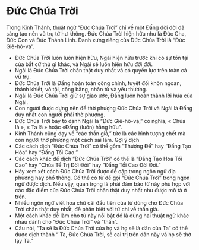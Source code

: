 # Đức Chúa Trời

Trong Kinh Thánh, thuật ngữ “Đức Chúa Trời” chỉ về một Đấng đời đời đã sáng tạo nên vũ trụ từ hư không.  Đức Chúa Trời hiện hữu như là Đức Cha, Đức Con và Đức Thánh Linh. Danh xưng riêng của Đức Chúa Trời là “Đức Giê-hô-va”.
- Đức Chúa Trời luôn luôn hiện hữu, Ngài hiện hữu trước khi có sự tồn tại của bất cứ thứ gì khác, và Ngài sẽ luôn hiện hữu đời đời.
- Ngài là Đức Chúa Trời chân thật duy nhất và có quyền lực trên toàn cả vũ trụ.
- Đức Chúa Trời là Đấng hoàn toàn công chính, tuyệt đối khôn ngoan, thánh khiết, vô tội, công bằng, nhân từ và yêu thương.
- Ngài là Đức Chúa Trời giữ sự giao ước, Đấng luôn hoàn thành lời hứa của Ngài.
- Con người được dựng nên để thờ phượng Đức Chúa Trời và Ngài là Đấng duy nhất con người phải thờ phượng.
- Đức Chúa Trời bày tỏ danh Ngài là “Đức Giê-hô-va,” có nghĩa, « Chúa là », « Ta là » hoặc «Đấng (luôn) hằng hữu”.
- Kinh Thánh cũng dạy về “các thần giả,” tức là các hình tượng chết mà con người thờ phượng một cách sai lầm.
Gợi ý dịch
- Các cách dịch “Đức Chúa Trời” có thể gồm “Thượng Đế” hay “Đấng Tạo Hóa” hay “Đấng Tối Cao.”
- Các cách khác để dịch ”Đức Chúa Trời” có thể là “Đấng Tạo Hóa Tối Cao” hay “Chúa Tể Trị Đời Đời” hay “Đấng Tối Cao Đời Đời.”
- Hãy xem xét cách Đức Chúa Trời được đề cập trong ngôn ngữ địa phương hay phổ thông.  Có thể có từ để gọi “Đức Chúa Trời” trong ngôn ngữ được dịch. Nếu vậy, quan trọng là phải đảm bảo từ này phù hợp với các đặc điểm của Đức Chúa Trời chân thật duy nhất như được mô tả ở trên.
- Nhiều ngôn ngữ viết hoa chữ cái đầu tiên của từ dùng cho Đức Chúa Trời chân thật duy nhất, để phân biệt với từ chỉ về thần giả. 
- Một cách khác để làm cho từ này nổi bật đó là dùng hai thuật ngữ khác nhau dành cho “Đức Chúa Trời” và “thần”.
- Câu nói, “Ta sẽ là Đức Chúa Trời của họ và họ sẽ là dân của Ta” có thể được dịch thành “ Ta, Đức Chúa Trời, sẽ cai trị trên dân này và họ sẽ thờ lạy Ta.”

